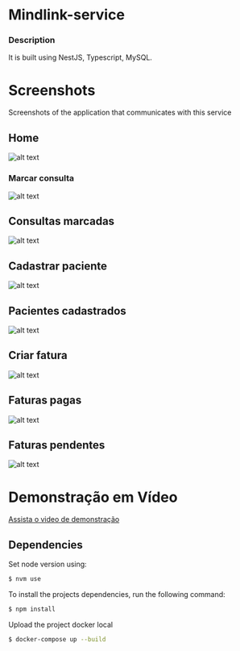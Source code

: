 # Mindlink-service

### Description
 It is built using NestJS, Typescript, MySQL.
# Screenshots 
Screenshots of the application that communicates with this service
## Home 
![alt text](/imgs/home.png)



### Marcar consulta 
![alt text](/imgs/marcar.png)


## Consultas marcadas
![alt text](/imgs/marcadas.png)


## Cadastrar paciente
![alt text](/imgs/cadastrar_paciente.png)


## Pacientes cadastrados
![alt text](/imgs/pacientes.png)

## Criar fatura
![alt text](/imgs/criar_fatura.png)

## Faturas pagas
![alt text](/imgs/faturas_pagas.png)

## Faturas pendentes
![alt text](/imgs/faturas_pendentes.png)

# Demonstração em Vídeo
[Assista o video de demonstração](https://youtu.be/X_K3NakkPfM)

## Dependencies

Set node version using:
```bash
$ nvm use
```


To install the projects dependencies, run the following command:

```bash
$ npm install
```

Upload the project docker local

```bash
$ docker-compose up --build
```

